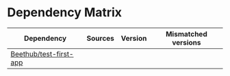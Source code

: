 # Dependency Matrix

Dependency | Sources | Version | Mismatched versions
---------- | ------- | ------- | -------------------
[Beethub/test-first-app](https://github.com/Beethub/test-first-app.git) |  | []() | 
